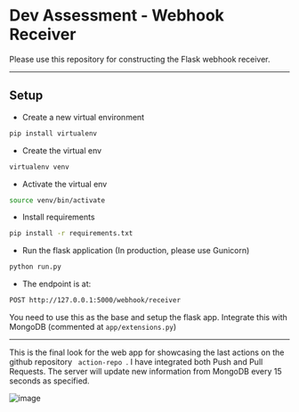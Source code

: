 # Dev Assessment - Webhook Receiver

Please use this repository for constructing the Flask webhook receiver.

*******************

## Setup

* Create a new virtual environment

```bash
pip install virtualenv
```

* Create the virtual env

```bash
virtualenv venv
```

* Activate the virtual env

```bash
source venv/bin/activate
```

* Install requirements

```bash
pip install -r requirements.txt
```

* Run the flask application (In production, please use Gunicorn)

```bash
python run.py
```

* The endpoint is at:

```bash
POST http://127.0.0.1:5000/webhook/receiver
```

You need to use this as the base and setup the flask app. Integrate this with MongoDB (commented at `app/extensions.py`)

*******************

This is the final look for the web app for showcasing the last actions on the github repository <code> action-repo </code>. I have integrated both Push and Pull Requests. The server will update new information from MongoDB every 15 seconds as specified. 

![image](https://user-images.githubusercontent.com/54668114/127480793-01e38da7-84fa-44d7-89ea-1ee4a1c8bb86.png)
